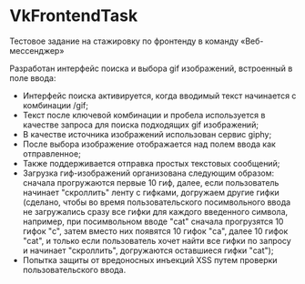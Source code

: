 # VkFrontendTask
Тестовое задание на стажировку по фронтенду в команду «Веб-мессенджер»

Разработан интерфейс поиска и выбора gif изображений, встроенный в поле ввода:
- Интерфейс поиска активируется, когда вводимый текст начинается с комбинации /gif;
- Текст после ключевой комбинации и пробела используется в качестве запроса для поиска подходящих gif изображений;
- В качестве источника изображений использован сервис giphy;
- После выбора изображение отображается над полем ввода как отправленное;
- Также поддерживается отправка простых текстовых сообщений;
- Загрузка гиф-изображений организована следующим образом: сначала прогружаются первые 10 гиф, далее, если пользователь начинает "скроллить" ленту с гифками, догружаем другие гифки (сделано, чтобы во время пользовательского посимвольного ввода не загружались сразу все гифки для каждого введенного символа, например, при посимвольном вводе "cat" сначала прогрузятся 10 гифок "c", затем вместо них появятся 10 гифок "ca", далее 10 гифок "cat", и только если пользователь хочет найти все гифки по запросу и начинает "скроллить", догружаются оставшиеся гифки "cat");
- Попытка защиты от вредоносных инъекций XSS путем проверки пользовательского ввода.
